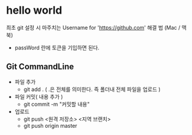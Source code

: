 <!--22.12.26.Mon -->
# hello world
최초 git 설정 시 마주치는 Username for 'https://github.com' 해결 법 (Mac / 맥북)
- passWord 란에 토큰을 기입하면 된다.

## Git CommandLine
- 파일 추가
  - git add . ( .은 전체를 의미한다. 즉  폴더내 전체 파일을 업로드 )
- 파일 커밋( 내용 추가 )
  - git commit -m "커밋할 내용"
- 업로드
  - git push <원격 저장소> <지역 브랜치>
  - git push origin master
